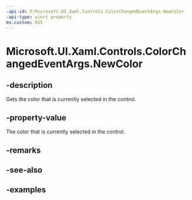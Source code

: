 ```yaml
---
-api-id: P:Microsoft.UI.Xaml.Controls.ColorChangedEventArgs.NewColor
-api-type: winrt property
ms.custom: RS5
---
```

<!-- Property syntax.
public Color NewColor { get; }
-->

# Microsoft.UI.Xaml.Controls.ColorChangedEventArgs.NewColor


## -description

Gets the color that is currently selected in the control.


## -property-value

The color that is currently selected in the control.


## -remarks


## -see-also


## -examples



